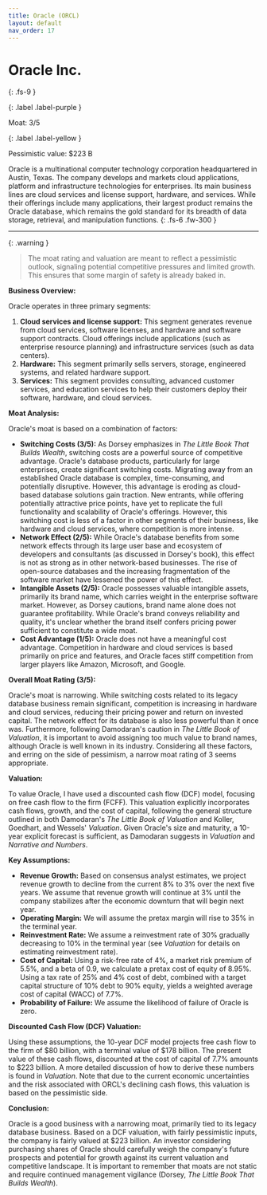 ```yaml
---
title: Oracle (ORCL)
layout: default
nav_order: 17
---
```


# Oracle Inc.
{: .fs-9 }

{: .label .label-purple }

Moat: 3/5

{: .label .label-yellow }

Pessimistic value: $223 B

Oracle is a multinational computer technology corporation headquartered in Austin, Texas. The company develops and markets cloud applications, platform and infrastructure technologies for enterprises.  Its main business lines are cloud services and license support, hardware, and services. While their offerings include many applications, their largest product remains the Oracle database, which remains the gold standard for its breadth of data storage, retrieval, and manipulation functions.
{: .fs-6 .fw-300 }

---

{: .warning } 
>The moat rating and valuation are meant to reflect a pessimistic outlook, signaling potential competitive pressures and limited growth. This ensures that some margin of safety is already baked in.

**Business Overview:**

Oracle operates in three primary segments:

1. **Cloud services and license support:** This segment generates revenue from cloud services, software licenses, and hardware and software support contracts. Cloud offerings include applications (such as enterprise resource planning) and infrastructure services (such as data centers).
2. **Hardware:** This segment primarily sells servers, storage, engineered systems, and related hardware support.
3. **Services:** This segment provides consulting, advanced customer services, and education services to help their customers deploy their software, hardware, and cloud services.

**Moat Analysis:**

Oracle's moat is based on a combination of factors:

* **Switching Costs (3/5):**  As Dorsey emphasizes in *The Little Book That Builds Wealth*, switching costs are a powerful source of competitive advantage.  Oracle's database products, particularly for large enterprises, create significant switching costs.  Migrating away from an established Oracle database is complex, time-consuming, and potentially disruptive. However, this advantage is eroding as cloud-based database solutions gain traction. New entrants, while offering potentially attractive price points, have yet to replicate the full functionality and scalability of Oracle's offerings.  However, this switching cost is less of a factor in other segments of their business, like hardware and cloud services, where competition is more intense.
* **Network Effect (2/5):** While Oracle's database benefits from some network effects through its large user base and ecosystem of developers and consultants (as discussed in Dorsey's book), this effect is not as strong as in other network-based businesses. The rise of open-source databases and the increasing fragmentation of the software market have lessened the power of this effect.
* **Intangible Assets (2/5):** Oracle possesses valuable intangible assets, primarily its brand name, which carries weight in the enterprise software market. However, as Dorsey cautions, brand name alone does not guarantee profitability.  While Oracle's brand conveys reliability and quality, it's unclear whether the brand itself confers pricing power sufficient to constitute a wide moat.
* **Cost Advantage (1/5):** Oracle does not have a meaningful cost advantage.  Competition in hardware and cloud services is based primarily on price and features, and Oracle faces stiff competition from larger players like Amazon, Microsoft, and Google.


**Overall Moat Rating (3/5):**

Oracle's moat is narrowing.  While switching costs related to its legacy database business remain significant, competition is increasing in hardware and cloud services, reducing their pricing power and return on invested capital.  The network effect for its database is also less powerful than it once was.  Furthermore, following Damodaran's caution in *The Little Book of Valuation*, it is important to avoid assigning too much value to brand names, although Oracle is well known in its industry. Considering all these factors, and erring on the side of pessimism, a narrow moat rating of 3 seems appropriate.

**Valuation:**

To value Oracle, I have used a discounted cash flow (DCF) model, focusing on free cash flow to the firm (FCFF).  This valuation explicitly incorporates cash flows, growth, and the cost of capital, following the general structure outlined in both Damodaran's *The Little Book of Valuation* and Koller, Goedhart, and Wessels' *Valuation*. Given Oracle's size and maturity, a 10-year explicit forecast is sufficient, as Damodaran suggests in *Valuation* and *Narrative and Numbers*.

**Key Assumptions:**

* **Revenue Growth:**  Based on consensus analyst estimates, we project revenue growth to decline from the current 8% to 3% over the next five years. We assume that revenue growth will continue at 3% until the company stabilizes after the economic downturn that will begin next year.
* **Operating Margin:** We will assume the pretax margin will rise to 35% in the terminal year.
* **Reinvestment Rate:** We assume a reinvestment rate of 30% gradually decreasing to 10% in the terminal year (see *Valuation* for details on estimating reinvestment rate).
* **Cost of Capital:** Using a risk-free rate of 4%, a market risk premium of 5.5%, and a beta of 0.9, we calculate a pretax cost of equity of 8.95%. Using a tax rate of 25% and 4% cost of debt, combined with a target capital structure of 10% debt to 90% equity, yields a weighted average cost of capital (WACC) of 7.7%.
* **Probability of Failure:** We assume the likelihood of failure of Oracle is zero.


**Discounted Cash Flow (DCF) Valuation:**

Using these assumptions, the 10-year DCF model projects free cash flow to the firm of $80 billion, with a terminal value of $178 billion. The present value of these cash flows, discounted at the cost of capital of 7.7% amounts to $223 billion.  A more detailed discussion of how to derive these numbers is found in *Valuation*. Note that due to the current economic uncertainties and the risk associated with ORCL's declining cash flows, this valuation is based on the pessimistic side.

**Conclusion:**

Oracle is a good business with a narrowing moat, primarily tied to its legacy database business.  Based on a DCF valuation, with fairly pessimistic inputs, the company is fairly valued at $223 billion. An investor considering purchasing shares of Oracle should carefully weigh the company's future prospects and potential for growth against its current valuation and competitive landscape.  It is important to remember that moats are not static and require continued management vigilance (Dorsey, *The Little Book That Builds Wealth*).
